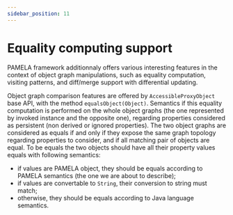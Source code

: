 ```yaml
---
sidebar_position: 11
---
```


# Equality computing support

PAMELA framework additionnaly offers various interesting features in the context of object graph manipulations, such as equality computation, visiting patterns, and diff/merge support with differential updating.

Object graph comparison features are offered by `AccessibleProxyObject` base API, with the method `equalsObject(Object)`. Semantics if this equality computation is performed on the whole object graphs (the one represented by invoked instance and the opposite one), regarding properties considered as persistent (non derived or ignored properties). The two object graphs are considered as equals if and only if they expose the same graph topology regarding properties to consider, and if all matching pair of objects are equal. To be equals the two objects should have all their property values equals with following semantics:

- if values are PAMELA object, they should be equals according to PAMELA semantics (the one we are about to describe);
- if values are convertable to `String`, their conversion to string must match;
- otherwise, they should be equals according to Java language semantics.

 

    
  
